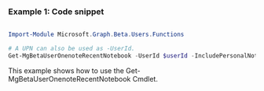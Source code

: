 ### Example 1: Code snippet

```powershell

Import-Module Microsoft.Graph.Beta.Users.Functions

# A UPN can also be used as -UserId.
Get-MgBetaUserOnenoteRecentNotebook -UserId $userId -IncludePersonalNotebooks $includePersonalNotebooksId 

```
This example shows how to use the Get-MgBetaUserOnenoteRecentNotebook Cmdlet.

